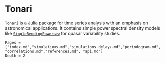 # Tonari

`Tonari` is a Julia package for time series analysis with an emphasis on
astronomical applications. It contains simple power spectral density models like [`SingleBendingPowerLaw`](@ref) for quasar variability studies.

```@contents
Pages = ["index.md","simulations.md","simulations_delays.md","periodogram.md", "correlations.md","references.md", "api.md"]
Depth = 2
```
